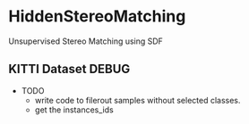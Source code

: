 # HiddenStereoMatching
Unsupervised Stereo Matching using SDF



## KITTI Dataset DEBUG 

- TODO
    - write code to filerout samples without selected classes.
    - get the instances_ids
